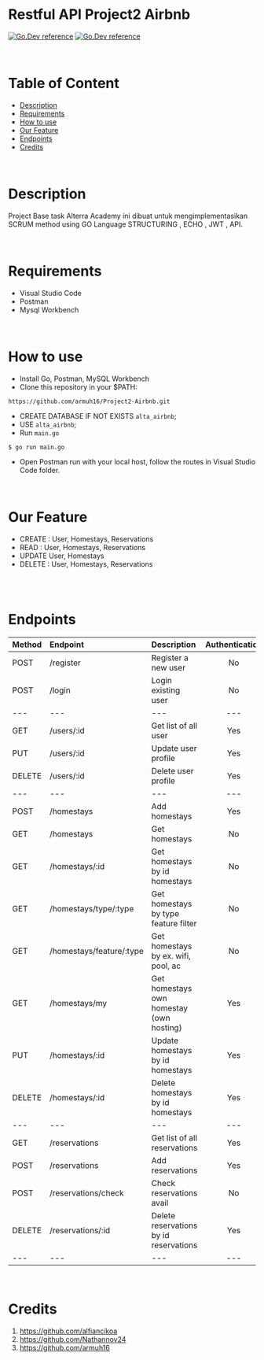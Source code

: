 # Restful API Project2 Airbnb

[![Go.Dev reference](https://img.shields.io/badge/gorm-reference-blue?logo=go&logoColor=blue)](https://pkg.go.dev/gorm.io/gorm?tab=doc)
[![Go.Dev reference](https://img.shields.io/badge/echo-reference-blue?logo=go&logoColor=blue)](https://github.com/labstack/echo)

<br>

# Table of Content

- [Description](#description)
- [Requirements](#Requirements)
- [How to use](#how-to-use)
- [Our Feature](#Our-Feature)
- [Endpoints](#endpoints)
- [Credits](#credits)

<br>


# Description

Project Base task Alterra Academy ini dibuat untuk mengimplementasikan SCRUM method using GO Language STRUCTURING , ECHO , JWT , API. 

<br>


# Requirements

* Visual Studio Code
* Postman
* Mysql Workbench


<br>


# How to use
- Install Go, Postman, MySQL Workbench
- Clone this repository in your $PATH:
```
https://github.com/armuh16/Project2-Airbnb.git
```
* CREATE DATABASE IF NOT EXISTS `alta_airbnb`;
* USE `alta_airbnb`;
* Run `main.go`
```
$ go run main.go
```
* Open Postman run with your local host, follow the routes in Visual Studio Code folder.


<br>

# Our Feature
* CREATE : User, Homestays, Reservations
* READ : User, Homestays, Reservations
* UPDATE User, Homestays
* DELETE : User, Homestays, Reservations

<br>
<br>

# Endpoints

| Method | Endpoint | Description| Authentication | Authorization
|:-----|:--------|:----------| :----------:| :----------:|
| POST  | /register | Register a new user | No | No
| POST | /login | Login existing user| No | No
|---|---|---|---|---|
| GET    | /users/:id | Get list of all user | Yes | Yes
| PUT | /users/:id | Update user profile | Yes | Yes
| DELETE | /users/:id | Delete user profile | Yes | Yes
|---|---|---|---|---|
| POST   | /homestays | Add homestays | Yes | Yes
| GET   | /homestays | Get homestays | No | No
| GET   | /homestays/:id | Get homestays by id homestays | No | No
| GET   | /homestays/type/:type | Get homestays by type feature filter | No | No
| GET   | /homestays/feature/:type | Get homestays by ex. wifi, pool, ac | No | No
| GET   | /homestays/my | Get homestays own homestay (own hosting) | Yes | Yes
| PUT | /homestays/:id | Update homestays by id homestays | Yes | Yes
| DELETE   | /homestays/:id | Delete homestays by id homestays | Yes | Yes
|---|---|---|---|---|
| GET | /reservations | Get list of all reservations | Yes | Yes
| POST | /reservations | Add reservations | Yes | Yes
| POST | /reservations/check | Check reservations avail | No | No
| DELETE | /reservations/:id | Delete reservations by id reservations | Yes | Yes
|---|---|---|---|---|


<br>


# Credits

1. https://github.com/alfiancikoa
2. https://github.com/Nathannov24
3. https://github.com/armuh16
